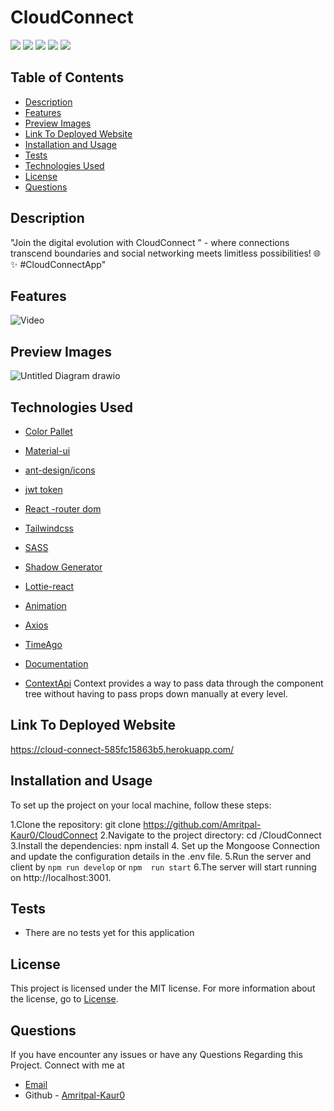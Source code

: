 # CloudConnect

![](https://img.shields.io/badge/License-MIT-blue.svg)   ![](https://img.shields.io/badge/ExpressJs-Mongoose-green.svg)   ![](https://img.shields.io/badge/Atlas-SASS-red.svg)  ![](https://img.shields.io/badge/Routes-React-orange.svg)   ![](https://img.shields.io/badge/ReactHooks-ContextApI-black.svg)

## Table of Contents

- [Description](#description)
- [Features](#features)
- [Preview Images](#preview-images) 
- [Link To Deployed Website](#link-to-deployed-website)
- [Installation and Usage](#installation-and-usage)
- [Tests](#tests)
- [Technologies Used](#technologies-used)
- [License](#license)
- [Questions](#questions)


## Description

"Join the digital evolution with CloudConnect " - where connections transcend boundaries and social networking meets limitless possibilities! 🌐✨ #CloudConnectApp"




## Features
![Video](./CloudConnect-Social%20App%20to%20Connect%20people.gif)


## Preview Images
![Untitled Diagram drawio](https://github.com/Amritpal-Kaur0/CloudConnect/assets/128442182/b65f6c4b-8345-43d7-a870-0a0c8931057a)

## Technologies Used
 
 - [Color Pallet](https://colorhunt.co/palette/)

 - [Material-ui](https://mui.com/material-ui/material-icons)

- [ ant-design/icons](https://ant.design/components/icon)

- [jwt token](https://jwt.io/)

- [React -router dom](https://reactrouter.com/en/main)

- [Tailwindcss](https://tailwindcss.com/docs/guides/create-react-app)

- [SASS](https://sass-lang.com/)

- [Shadow Generator](https://www.cssmatic.com/box-shadow)

- [Lottie-react](https://www.npmjs.com/package/lottie-react)

- [Animation](https://lottiefiles.com/animations/login-aUnT5PRo2P)

- [Axios](https://axios-http.com/docs/intro)

- [TimeAgo](https://www.npmjs.com/package/timeago.js/v/4.0.0-beta.)

- [Documentation](http://timeago.yarp.com)

- [ContextApi](https://legacy.reactjs.org/docs/context.html)
Context provides a way to pass data through the component tree without having to pass props down manually at every level.

## Link To Deployed Website

https://cloud-connect-585fc15863b5.herokuapp.com/

## Installation and Usage
To set up the project on your local machine, follow these steps:

1.Clone the repository: git clone <https://github.com/Amritpal-Kaur0/CloudConnect>
2.Navigate to the project directory: cd /CloudConnect
3.Install the dependencies: npm install
4. Set up the Mongoose Connection  and update the configuration details in the .env file.
5.Run the server and client  by `npm run develop`
or
`npm  run start`
6.The server will start running on http://localhost:3001.

## Tests
- There are no tests yet for this application

## License

This project is licensed under the MIT license. For more information about the license, go to [License](https://choosealicense.com/licenses/mit/).

## Questions
 If you have encounter any issues or have any Questions Regarding this Project. Connect with me at

- [Email](Amrit.gill3005@gmail.com )
- Github - [Amritpal-Kaur0](https://github.com/Amritpal-Kaur0) 

